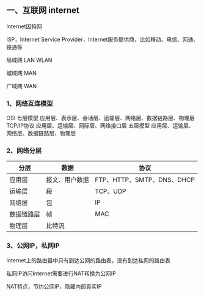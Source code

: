## 一、互联网 internet

Internet因特网

ISP，Internet Service Provider，Internet服务提供商，比如移动、电信、网通、铁通等

局域网 LAN WLAN

城域网 MAN

广域网 WAN

### 1、网络互连模型

OSI 七层模型  应用层、表示层、会话层、运输层、网络层、数据链路层、物理层
TCP/IP协议   应用层、运输层、网际层、网络接口层
五层模型      应用层、运输层、网络层、数据链路层、物理层

### 2、网络分层

| 分层       | 数据           | 协议                       |
| ---------- | -------------- | -------------------------- |
| 应用层     | 报文、用户数据 | FTP、HTTP、SMTP、DNS、DHCP |
| 运输层     | 段             | TCP、UDP                   |
| 网络层     | 包             | IP                         |
| 数据链路层 | 帧             | MAC                        |
| 物理层     | 比特流         |                            |

### 3、公网IP，私网IP

Internet上的路由器中只有到达公网的路由表，没有到达私网的路由表

私网IP访问Internet需要进行NAT转换为公网IP

NAT特点，节约公网IP，隐藏内部真实IP